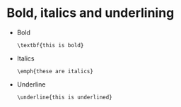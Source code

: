 # Bold, italics and underlining

* Bold

  ```text
  \textbf{this is bold}
  ```

* Italics

  ```text
  \emph{these are italics}
  ```

* Underline

  ```text
  \underline{this is underlined}
  ```

